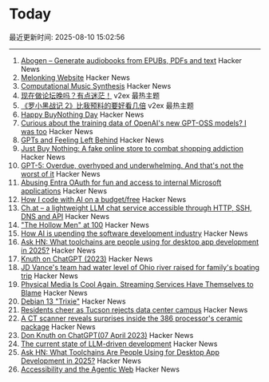 # Today

最近更新时间: 2025-08-10 15:02:56

--- 
1. [Abogen – Generate audiobooks from EPUBs, PDFs and text](https://github.com/denizsafak/abogen) Hacker News
2. [Melonking Website](https://melonking.net/) Hacker News
3. [Computational Music Synthesis](https://cs.gmu.edu/~sean/book/synthesis/) Hacker News
4. [现在做论坛晚吗？有点迷茫！](https://www.v2ex.com/t/1151321) v2ex 最热主题
5. [《罗小黑战记 2》比我预料的要好看几倍](https://www.v2ex.com/t/1151315) v2ex 最热主题
6. [Happy BuyNothing Day](https://justbuynothing.com/) Hacker News
7. [Curious about the training data of OpenAI's new GPT-OSS models? I was too](https://twitter.com/jxmnop/status/1953899426075816164) Hacker News
8. [GPTs and Feeling Left Behind](https://whynothugo.nl/journal/2025/08/06/gpts-and-feeling-left-behind/) Hacker News
9. [Just Buy Nothing: A fake online store to combat shopping addiction](https://justbuynothing.com/) Hacker News
10. [GPT-5: Overdue, overhyped and underwhelming. And that's not the worst of it](https://garymarcus.substack.com/p/gpt-5-overdue-overhyped-and-underwhelming) Hacker News
11. [Abusing Entra OAuth for fun and access to internal Microsoft applications](https://research.eye.security/consent-and-compromise/) Hacker News
12. [How I code with AI on a budget/free](https://wuu73.org/blog/aiguide1.html) Hacker News
13. [Ch.at – a lightweight LLM chat service accessible through HTTP, SSH, DNS and API](https://ch.at/) Hacker News
14. ["The Hollow Men" at 100](https://prufrock.substack.com/p/the-the-hollow-men-at-100) Hacker News
15. [How AI is upending the software development industry](https://www.reuters.com/lifestyle/bootcamp-bust-how-ai-is-upending-software-development-industry-2025-08-09/) Hacker News
16. [Ask HN: What toolchains are people using for desktop app development in 2025?](https://news.ycombinator.com/item?id=44848058) Hacker News
17. [Knuth on ChatGPT (2023)](https://cs.stanford.edu/~knuth/chatGPT20.txt) Hacker News
18. [JD Vance's team had water level of Ohio river raised for family's boating trip](https://www.theguardian.com/us-news/2025/aug/06/jd-vance-ohio-lake-water-levels) Hacker News
19. [Physical Media Is Cool Again. Streaming Services Have Themselves to Blame](https://www.rollingstone.com/culture/culture-features/physical-media-collectors-trend-viral-streamers-1235387314/) Hacker News
20. [Debian 13 "Trixie"](https://www.debian.org/News/2025/20250809) Hacker News
21. [Residents cheer as Tucson rejects data center campus](https://www.datacenterdynamics.com/en/news/residents-cheer-as-tucson-rejects-amazons-massive-project-blue-data-center-campus-in-arizona/) Hacker News
22. [A CT scanner reveals surprises inside the 386 processor's ceramic package](https://www.righto.com/2025/08/intel-386-package-ct-scan.html) Hacker News
23. [Don Knuth on ChatGPT(07 April 2023)](https://cs.stanford.edu/~knuth/chatGPT20.txt) Hacker News
24. [The current state of LLM-driven development](http://blog.tolki.dev/posts/2025/08-07-llms/) Hacker News
25. [Ask HN: What Toolchains Are People Using for Desktop App Development in 2025?](https://news.ycombinator.com/item?id=44848058) Hacker News
26. [Accessibility and the Agentic Web](https://tetralogical.com/blog/2025/08/08/accessibility-and-the-agentic-web/) Hacker News

